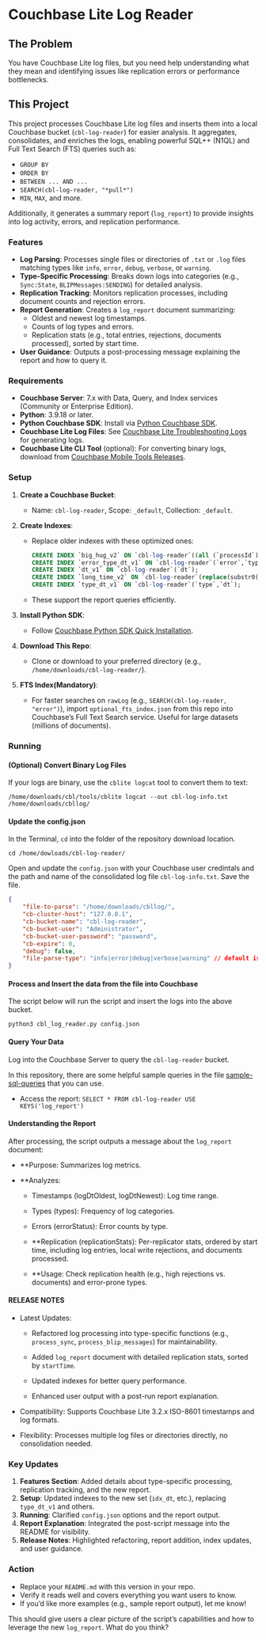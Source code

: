 # Couchbase Lite Log Reader

## The Problem

You have Couchbase Lite log files, but you need help understanding what they mean and identifying issues like replication errors or performance bottlenecks.

## This Project

This project processes Couchbase Lite log files and inserts them into a local Couchbase bucket (`cbl-log-reader`) for easier analysis. It aggregates, consolidates, and enriches the logs, enabling powerful SQL++ (N1QL) and Full Text Search (FTS) queries such as:
- `GROUP BY`
- `ORDER BY`
- `BETWEEN ... AND ...`
- `SEARCH(cbl-log-reader, "*pull*")`
- `MIN`, `MAX`, and more.

Additionally, it generates a summary report (`log_report`) to provide insights into log activity, errors, and replication performance.

### Features
- **Log Parsing**: Processes single files or directories of `.txt` or `.log` files matching types like `info`, `error`, `debug`, `verbose`, or `warning`.
- **Type-Specific Processing**: Breaks down logs into categories (e.g., `Sync:State`, `BLIPMessages:SENDING`) for detailed analysis.
- **Replication Tracking**: Monitors replication processes, including document counts and rejection errors.
- **Report Generation**: Creates a `log_report` document summarizing:
  - Oldest and newest log timestamps.
  - Counts of log types and errors.
  - Replication stats (e.g., total entries, rejections, documents processed), sorted by start time.
- **User Guidance**: Outputs a post-processing message explaining the report and how to query it.

### Requirements
- **Couchbase Server**: 7.x with Data, Query, and Index services (Community or Enterprise Edition).
- **Python**: 3.9.18 or later.
- **Python Couchbase SDK**: Install via [Python Couchbase SDK](https://github.com/couchbase/couchbase-python-client).
- **Couchbase Lite Log Files**: See [Couchbase Lite Troubleshooting Logs](https://docs.couchbase.com/couchbase-lite/current/swift/troubleshooting-logs.html#lbl-file-logs) for generating logs.
- **Couchbase Lite CLI Tool** (optional): For converting binary logs, download from [Couchbase Mobile Tools Releases](https://github.com/couchbaselabs/couchbase-mobile-tools/releases).

### Setup
1. **Create a Couchbase Bucket**:
   - Name: `cbl-log-reader`, Scope: `_default`, Collection: `_default`.

2. **Create Indexes**:
   - Replace older indexes with these optimized ones:
     ```sql
     CREATE INDEX `big_hug_v2` ON `cbl-log-reader`((all (`processId`)),`type`,`dt`,`processId`,ifmissingornull((`syncCommitStats`.`numInserts`), 0),ifmissingornull((`replicatorStatus`.`docs`), 0)) WHERE ((split(`type`, ":")[0]) = "Sync");
     CREATE INDEX `error_type_dt_v1` ON `cbl-log-reader`(`error`,`type`,`dt`);
     CREATE INDEX `dt_v1` ON `cbl-log-reader`(`dt`);
     CREATE INDEX `long_time_v2` ON `cbl-log-reader`(replace(substr0(`dt`, 0, 19), "T", " "),(split(`type`, ":")[0]),`type`,`dt`);
     CREATE INDEX `type_dt_v1` ON `cbl-log-reader`(`type`,`dt`);
     ```
   - These support the report queries efficiently.

3. **Install Python SDK**:
   - Follow [Couchbase Python SDK Quick Installation](https://docs.couchbase.com/python-sdk/current/hello-world/start-using-sdk.html#quick-installation).

4. **Download This Repo**:
   - Clone or download to your preferred directory (e.g., `/home/downloads/cbl-log-reader/`).

5. **FTS Index(Mandatory)**:
   - For faster searches on `rawLog` (e.g., `SEARCH(cbl-log-reader, "error")`), import `optional_fts_index.json` from this repo into Couchbase’s Full Text Search service. Useful for large datasets (millions of documents).

### Running

#### (Optional) Convert Binary Log Files
If your logs are binary, use the `cblite logcat` tool to convert them to text:
```shell
/home/downloads/cbl/tools/cblite logcat --out cbl-log-info.txt /home/downloads/cbllog/
```

#### Update the config.json
In the Terminal, `cd` into the folder of the repository download location.

```shell
cd /home/dowloads/cbl-log-reader/ 
```

Open and update the `config.json` with your Couchbase user credintals and the path and name of the consolidated log file `cbl-log-info.txt`. Save the file.

```json
{
    "file-to-parse": "/home/downloads/cbllog/", 
    "cb-cluster-host": "127.0.0.1",
    "cb-bucket-name": "cbl-log-reader",
    "cb-bucket-user": "Administrator",
    "cb-bucket-user-password": "password",
    "cb-expire": 0,
    "debug": false,
    "file-parse-type": "info|error|debug|verbose|warning" // default is info
}
```

#### Process and Insert the data from the file into Couchbase

The script below will run the script and insert the logs into the above bucket.

```shell
python3 cbl_log_reader.py config.json
```
#### Query Your Data
Log into the Couchbase Server to query the `cbl-log-reader` bucket.

In this repository, there are some helpful sample queries in the file [sample-sql-queries](sample-sql-queries.md) that you can use.

- Access the report: `SELECT * FROM cbl-log-reader USE KEYS('log_report')`



#### Understanding the Report
After processing, the script outputs a message about the `log_report` document:
- **Purpose: Summarizes log metrics.

- **Analyzes:
    - Timestamps (logDtOldest, logDtNewest): Log time range.

    - Types (types): Frequency of log categories.

    - Errors (errorStatus): Error counts by type.

    - **Replication (replicationStats): Per-replicator stats, ordered by start time, including log entries, local write rejections, and documents processed.

    - **Usage: Check replication health (e.g., high rejections vs. documents) and error-prone types.



#### RELEASE NOTES


- Latest Updates:
    - Refactored log processing into type-specific functions (e.g., `process_sync`, `process_blip_messages`) for maintainability.

    - Added `log_report` document with detailed replication stats, sorted by `startTime`.

    - Updated indexes for better query performance.

    - Enhanced user output with a post-run report explanation.

- Compatibility: Supports Couchbase Lite 3.2.x ISO-8601 timestamps and log formats.

- Flexibility: Processes multiple log files or directories directly, no consolidation needed.




### Key Updates
1. **Features Section**: Added details about type-specific processing, replication tracking, and the new report.
2. **Setup**: Updated indexes to the new set (`idx_dt`, etc.), replacing `type_dt_v1` and others.
3. **Running**: Clarified `config.json` options and the report output.
4. **Report Explanation**: Integrated the post-script message into the README for visibility.
5. **Release Notes**: Highlighted refactoring, report addition, index updates, and user guidance.

### Action
- Replace your `README.md` with this version in your repo.
- Verify it reads well and covers everything you want users to know.
- If you’d like more examples (e.g., sample report output), let me know!

This should give users a clear picture of the script’s capabilities and how to leverage the new `log_report`. What do you think?